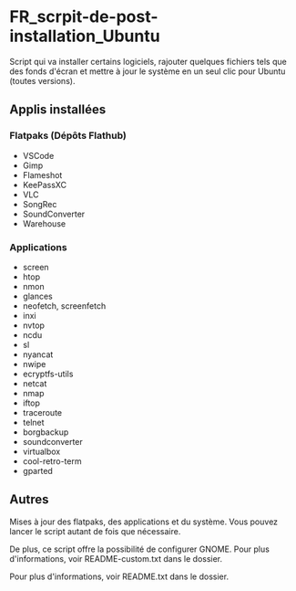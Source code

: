 # FR_scrpit-de-post-installation_Ubuntu
Script qui va installer certains logiciels, rajouter quelques fichiers tels que des fonds d'écran et mettre à jour le système en un seul clic pour Ubuntu (toutes versions).

## Applis installées

### Flatpaks (Dépôts Flathub)

- VSCode
- Gimp 
- Flameshot 
- KeePassXC 
- VLC 
- SongRec 
- SoundConverter 
- Warehouse

### Applications

- screen 
- htop 
- nmon 
- glances 
- neofetch, screenfetch 
- inxi 
- nvtop 
- ncdu 
- sl 
- nyancat 
- nwipe 
- ecryptfs-utils 
- netcat 
- nmap 
- iftop 
- traceroute 
- telnet 
- borgbackup 
- soundconverter 
- virtualbox 
- cool-retro-term 
- gparted

## Autres

Mises à jour des flatpaks, des applications et du système. Vous pouvez lancer le script autant de fois que nécessaire.

De plus, ce script offre la possibilité de configurer GNOME. Pour plus d'informations, voir README-custom.txt dans le dossier.

Pour plus d'informations, voir README.txt dans le dossier.